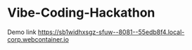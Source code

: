 # Vibe-Coding-Hackathon

Demo link
https://sb1widhxsgz-sfuw--8081--55edb8f4.local-corp.webcontainer.io
